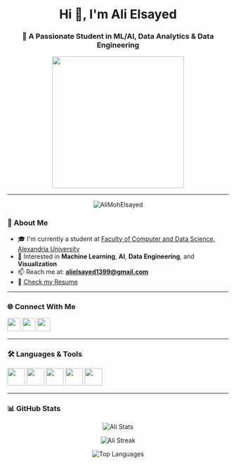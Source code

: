 <h1 align="center">Hi 👋, I'm Ali Elsayed</h1>
<h3 align="center">🚀 A Passionate Student in ML/AI, Data Analytics & Data Engineering</h3>

<p align="center">
  <img src="https://cdn.dribbble.com/users/730703/screenshots/6581243/avento.gif" width="300" />
</p>

---

<p align="center">
  <img src="https://komarev.com/ghpvc/?username=AliMohElsayed&label=Profile%20views&color=0e75b6&style=flat" alt="AliMohElsayed" />
</p>

### 📌 About Me

- 🎓 I'm currently a student at [Faculty of Computer and Data Science, Alexandria University](https://www.facebook.com/FCDS.AlexU/)
- 🔬 Interested in **Machine Learning**, **AI**, **Data Engineering**, and **Visualization**
- 📫 Reach me at: **alielsayed1399@gmail.com**
- 📄 [Check my Resume](https://drive.google.com/file/d/1aimJHJvlxHBpqp_c-Uo5_x5OYmi49pi_/view?usp=sharing)

---

### 🌐 Connect With Me

<p align="left">
  <a href="https://www.linkedin.com/in/ali-moh-sayed/" target="_blank"><img src="https://skillicons.dev/icons?i=linkedin" height="30" /></a>
  <a href="https://www.facebook.com/AliMohamedElsayed11" target="_blank"><img src="https://skillicons.dev/icons?i=facebook" height="30" /></a>
  <a href="https://www.instagram.com/alimohamedelsayed11/" target="_blank"><img src="https://skillicons.dev/icons?i=instagram" height="30" /></a>
</p>

---

### 🛠️ Languages & Tools

<p align="left">
  <img src="https://skillicons.dev/icons?i=python,java,js,php,r" height="40" />
  <img src="https://skillicons.dev/icons?i=mysql,mongodb,sqlite,firebase" height="40" />
  <img src="https://skillicons.dev/icons?i=tensorflow,scikit-learn,opencv,pandas,seaborn,jupyter" height="40" />
  <img src="https://skillicons.dev/icons?i=powerbi,tableau,excel" height="40" />
  <img src="https://skillicons.dev/icons?i=odoo" height="40" />
</p>

---

### 📊 GitHub Stats

<p align="center">
  <img src="https://github-readme-stats.vercel.app/api?username=AliMohElsayed&show_icons=true&theme=default" alt="Ali Stats" />
</p>

<p align="center">
  <img src="https://streak-stats.demolab.com?user=AliMohElsayed&theme=default" alt="Ali Streak" />
</p>

<p align="center">
  <img src="https://github-readme-stats.vercel.app/api/top-langs/?username=AliMohElsayed&layout=compact" alt="Top Languages" />
</p>
